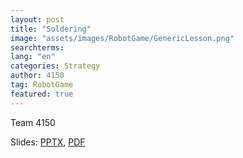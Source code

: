 ```yaml
---
layout: post
title: "Soldering"
image: "assets/images/RobotGame/GenericLesson.png"
searchterms:
lang: "en"
categories: Strategy
author: 4150
tag: RobotGame
featured: true
---
```

Team 4150<br>

Slides:
 <a href="/translations/en-us/Robot/Soldering.pptx">PPTX</a>,
 <a href="/translations/en-us/Robot/Soldering.pdf">PDF</a>

